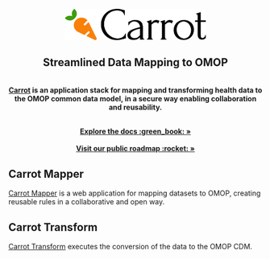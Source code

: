 <p align="center">
  <a href="https://carrot.ac.uk/" target="_blank">
  <picture>
    <source media="(prefers-color-scheme: dark)" srcset="/images/logo-dark.png">
    <img alt="Carrot Logo" src="/images/logo-primary.png" width="280"/>
  </picture>
  </a>
</p>
<div align="center">
  <strong>
  <h2>Streamlined Data Mapping to OMOP</h2><br />
  <a href="https://carrot.ac.uk/">Carrot</a> is an application stack for mapping and transforming health data to the OMOP common data model, in a secure way enabling collaboration and reusability.<br />
  </strong>
</div>

<p align="center">
  <br />
  <a href="https://carrot.ac.uk/documentation" rel="dofollow"><strong>Explore the docs :green_book: »</strong></a>
<br />
<br />
  <a href="https://github.com/orgs/Health-Informatics-UoN/projects/18" rel="dofollow"><strong>Visit our public roadmap :rocket: »</strong></a>
</p>

## Carrot Mapper

[Carrot Mapper](https://github.com/Health-Informatics-UoN/carrot-mapper) is a web application for mapping datasets to OMOP, creating reusable rules in a collaborative and open way.

## Carrot Transform

[Carrot Transform](https://github.com/Health-Informatics-UoN/carrot-transform) executes the conversion of the data to the OMOP CDM.
